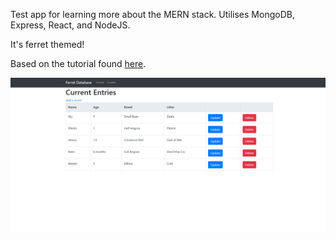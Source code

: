 Test app for learning more about the MERN stack. Utilises MongoDB, Express, React, and NodeJS.

It's ferret themed!

Based on the tutorial found [here](https://medium.com/swlh/how-to-create-your-first-mern-mongodb-express-js-react-js-and-node-js-stack-7e8b20463e66).

![Screenshot](https://github.com/dawnithan/FerretDatabase/blob/master/screenshot.png)
